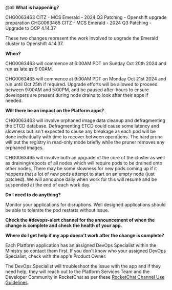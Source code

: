 @all
**What is happening?**

CHG0063463 CITZ - MCS Emerald - 2024 Q3 Patching - Openshift upgrade preparation
CHG0063465 CITZ - MCS Emerald - 2024 Q3 Patching - Upgrade to OCP 4.14.37

These two changes represent the work involved to upgrade the Emerald cluster to Openshift 4.14.37.

**When?**

CHG0063463 will commence at 6:00AM PDT on Sunday Oct 20th 2024 and run as late as 9:00AM.

CHG0063465 will commence at 9:00AM PDT on Monday Oct 21st 2024 and run until Oct 25th if required. Upgrade efforts will be allowed to proceed between 9:00AM and 5:00PM, and be paused after-hours to ensure developers are present during node drains to look after their apps if needed.

**Will there be an impact on the Platform apps?**

CHG0063463 will involve orphaned image data cleanup and defragmenting the ETCD database. Defragmenting ETCD could cause some latency and slowness but isn't expected to cause any breakage as each pod will be done individually with time to recover between operations. The hard prune will put the registry in read-only mode briefly while the pruner removes any orphaned images.

CHG0063465 will involve both an upgrade of the core of the cluster as well as draining/reboots of all nodes which will require pods to be drained onto other nodes. There may be some slowness for new pods coming up if it happens that a lot of new pods attempt to start on an empty node (just patched). We will announce daily when work for this will resume and be suspended at the end of each work day.

**Do I need to do anything?**

Monitor your applications for disruptions. Well designed applications should be able to tolerate the pod restarts without issue.

**Check the #devops-alert channel for the announcement of when the change is complete and check the health of your app.**

**Where do I get help if my app doesn't work after the change is complete?**

Each Platform application has an assigned DevOps Specialist within the Ministry so contact them first. If you don't know who your assigned DevOps Specialist, check with the app's Product Owner.

The DevOps Specialist will troubleshoot the issue with the app and if they need help, they will reach out to the Platform Services Team and the Developer Community in RocketChat as per these [RocketChat Channel Use Guidelines](https://docs.developer.gov.bc.ca/rocketchat-channel-descriptions/).
